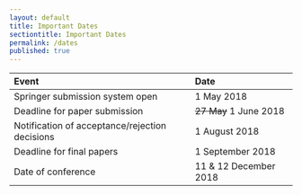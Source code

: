 ```yaml
---
layout: default
title: Important Dates
sectiontitle: Important Dates
permalink: /dates
published: true
---
```


| Event | Date |
| :------------- |:-----------------------------------|
| Springer submission system open | 1 May 2018 |
| Deadline for paper submission | ~~27 May~~ 1 June 2018 |
| Notification of acceptance/rejection decisions | 1 August 2018  |
| Deadline for final papers | 1 September 2018 |
| Date of conference | 11 & 12 December 2018 |
